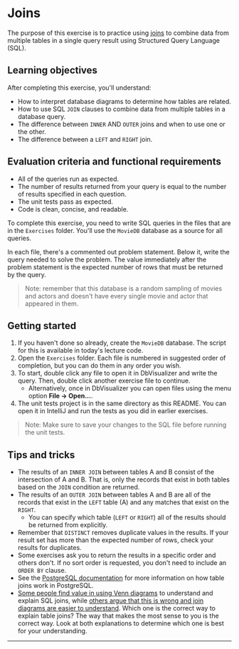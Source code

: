 # Joins

The purpose of this exercise is to practice using [joins][sql-joins] to combine data from multiple tables in a single query result using Structured Query Language (SQL).

## Learning objectives

After completing this exercise, you'll understand:

* How to interpret database diagrams to determine how tables are related.
* How to use SQL `JOIN` clauses to combine data from multiple tables in a database query.
* The difference between `INNER` AND `OUTER` joins and when to use one or the other.
* The difference between a `LEFT` and `RIGHT` join.

## Evaluation criteria and functional requirements

* All of the queries run as expected.
* The number of results returned from your query is equal to the number of results specified in each question.
* The unit tests pass as expected.
* Code is clean, concise, and readable.

To complete this exercise, you need to write SQL queries in the files that are in the `Exercises` folder. You'll use the `MovieDB` database as a source for all queries.

In each file, there's a commented out problem statement. Below it, write the query needed to solve the problem. The value immediately after the problem statement is the expected number of rows that must be returned by the query.

> Note: remember that this database is a random sampling of movies and actors and doesn't have every single movie and actor that appeared in them.

## Getting started

1. If you haven't done so already, create the `MovieDB` database. The script for this is available in today's lecture code.
2. Open the `Exercises` folder. Each file is numbered in suggested order of completion, but you can do them in any order you wish.
3. To start, double click any file to open it in DbVisualizer and write the query. Then, double click another exercise file to continue.
   - Alternatively, once in DbVisualizer you can open files using the menu option **File -> Open...**.
4. The unit tests project is in the same directory as this README. You can open it in IntelliJ and run the tests as you did in earlier exercises.

> Note: Make sure to save your changes to the SQL file before running the unit tests.

## Tips and tricks

* The results of an `INNER JOIN` between tables A and B consist of the intersection of A and B. That is, only the records that exist in both tables based on the `JOIN` condition are returned.
* The results of an `OUTER JOIN` between tables A and B are all of the records that exist in the `LEFT` table (A) and any matches that exist on the `RIGHT`.
  * You can specify which table (`LEFT` or `RIGHT`) all of the results should be returned from explicitly.
* Remember that `DISTINCT` removes duplicate values in the results. If your result set has more than the expected number of rows, check your results for duplicates.
* Some exercises ask you to return the results in a specific order and others don't. If no sort order is requested, you don't need to include an `ORDER BY` clause.
* See the [PostgreSQL documentation][postgres-joins] for more information on how table joins work in PostgreSQL.
* [Some people find value in using Venn diagrams][venn-diagrams-to-explain-joins] to understand and explain SQL joins, while [others argue that this is wrong and join diagrams are easier to understand][say-no-to-venn-diagrams]. Which one is the correct way to explain table joins? The way that makes the most sense to you is the correct way. Look at both explanations to determine which one is best for your understanding.

---

[postgres-joins]: https://www.postgresql.org/docs/current/queries-table-expressions.html
[say-no-to-venn-diagrams]: https://blog.jooq.org/2016/07/05/say-no-to-venn-diagrams-when-explaining-joins/
[sql-joins]: https://en.wikipedia.org/wiki/Join_(SQL)
[venn-diagrams-to-explain-joins]: https://blog.codinghorror.com/a-visual-explanation-of-sql-joins/
